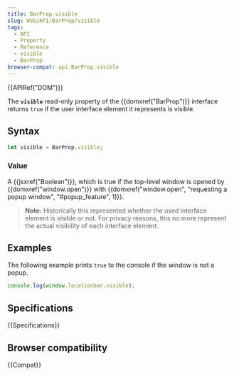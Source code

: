 ```yaml
---
title: BarProp.visible
slug: Web/API/BarProp/visible
tags:
  - API
  - Property
  - Reference
  - visible
  - BarProp
browser-compat: api.BarProp.visible
---
```

{{APIRef("DOM")}}

The **`visible`** read-only property of the {{domxref("BarProp")}} interface returns `true` if the user interface element it represents is visible.

## Syntax

```js
let visible = BarProp.visible;
```

### Value

A {{jsxref("Boolean")}}, which is true if the top-level window is opened by
{{domxref("window.open")}} with {{domxref("window.open", "requesting a popup window", "#popup_feature", 1)}}.

> **Note:** Historically this represented whether the used interface element is visible
> or not. For privacy reasons, this no more represent the actual visibility of each
> interface element.

## Examples

The following example prints `true` to the console if the window is not a popup.

```js
console.log(window.locationbar.visible);
```

## Specifications

{{Specifications}}

## Browser compatibility

{{Compat}}
